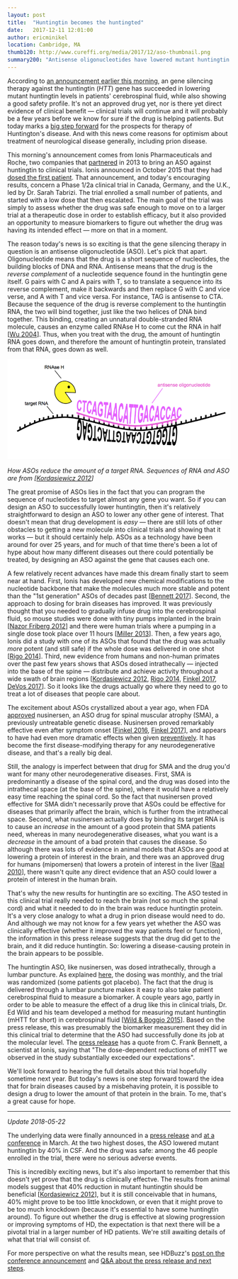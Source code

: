 ```yaml
---
layout: post
title:  "Huntingtin becomes the huntingted"
date:   2017-12-11 12:01:00
author: ericminikel
location: Cambridge, MA
thumb120: http://www.cureffi.org/media/2017/12/aso-thumbnail.png
summary200: "Antisense oligonucleotides have lowered mutant huntingtin in the brains of Huntington's patients. That's very good news, and not just for Huntington's disease."
---
```


According to [an announcement earlier this morning](https://www.prnewswire.com/news-releases/ionis-pharmaceuticals-licenses-ionis-htt-rx-to-partner-following-successful-phase-12a-study-in-patients-with-huntingtons-disease-663357143.html), an gene silencing therapy against the huntingtin (*HTT*) gene has succeeded in lowering mutant huntingtin levels in patients' cerebrospinal fluid, while also showing a good safety profile. It's not an approved drug yet, nor is there yet direct evidence of clinical benefit &mdash; clinical trials will continue and it will probably be a few years before we know for sure if the drug is helping patients. But today marks a [big step forward](https://en.hdbuzz.net/249) for the prospects for therapy of Huntington's disease. And with this news come reasons for optimism about treatment of neurological disease generally, including prion disease.

This morning's announcement comes from Ionis Pharmaceuticals and Roche, two companies that [partnered](https://en.hdbuzz.net/122) in 2013 to bring an ASO against huntingtin to clinical trials. Ionis announced in October 2015 that they had [dosed the first patient](https://en.hdbuzz.net/204). That announcement, and today's encouraging results, concern a Phase 1/2a clinical trial in Canada, Germany, and the U.K., led by Dr. Sarah Tabrizi. The trial enrolled a small number of patients, and started with a low dose that then escalated. The main goal of the trial was simply to assess whether the drug was safe enough to move on to a larger trial at a therapeutic dose in order to establish efficacy, but it also provided an opportunity to measure biomarkers to figure out whether the drug was having its intended effect &mdash; more on that in a moment.

The reason today's news is so exciting is that the gene silencing therapy in question is an antisense oligonucleotide (ASO). Let's pick that apart. Oligonucleotide means that the drug is a short sequence of nucleotides, the building blocks of DNA and RNA. Antisense means that the drug is the *reverse complement* of a nucleotide sequence found in the huntingtin gene itself. G pairs with C and A pairs with T, so to translate a sequence into its reverse complement, make it backwards and then replace G with C and vice verse, and A with T and vice versa. For instance, TAG is antisense to CTA. Because the sequence of the drug is reverse complement to the huntingtin RNA, the two will bind together, just like the two helices of DNA bind together. This binding, creating an unnatural double-stranded RNA molecule, causes an enzyme called RNAse H to come cut the RNA in half [[Wu 2004]]. Thus, when you treat with the drug, the amount of huntingtin RNA goes down, and therefore the amount of huntingtin protein, translated from that RNA, goes down as well.

![](/media/2017/12/how-asos-reduce-target-rna.png)

*How ASOs reduce the amount of a target RNA. Sequences of RNA and ASO are from [[Kordasiewicz 2012]]*

The great promise of ASOs lies in the fact that you can program the sequence of nucleotides to target almost any gene you want. So if you can design an ASO to successfully lower huntingtin, then it's relatively straightforward to design an ASO to lower any other gene of interest. That doesn't mean that drug development is *easy* &mdash; there are still lots of other obstacles to getting a new molecule into clinical trials and showing that it works &mdash; but it should certainly help. ASOs as a technology have been around for over 25 years, and for much of that time there's been a lot of hype about how many different diseases out there could potentially be treated, by designing an ASO against the gene that causes each one.

A few relatively recent advances have made this dream finally start to seem near at hand. First, Ionis has developed new chemical modifications to the nucleotide backbone that make the molecules much more stable and potent than the "1st generation" ASOs of decades past [[Bennett 2017]]. Second, the approach to dosing for brain diseases has improved. It was previously thought that you needed to gradually infuse drug into the cerebrospinal fluid, so mouse studies were done with tiny pumps implanted in the brain [[Nazor Friberg 2012]] and there were human trials where a pumping in a single dose took place over 11 hours [[Miller 2013]]. Then, a few years ago, Ionis did a study with one of its ASOs that found that the drug was actually *more* potent (and still safe) if the whole dose was delivered in one shot [[Rigo 2014]]. Third, new evidence from humans and non-human primates over the past few years shows that ASOs dosed intrathecally &mdash; injected into the base of the spine &mdash; distribute and achieve activity throughout a wide swath of brain regions [[Kordasiewicz 2012], [Rigo 2014], [Finkel 2017], [DeVos 2017]]. So it looks like the drugs actually go where they need to go to treat a lot of diseases that people care about.

The excitement about ASOs crystallized about a year ago, when FDA [approved](https://www.fda.gov/newsevents/newsroom/pressannouncements/ucm534611.htm) nusinersen, an ASO drug for spinal muscular atrophy (SMA), a previously untreatable genetic disease. Nusinersen proved remarkably effective even after symptom onset [[Finkel 2016], [Finkel 2017]], and appears to have had even more dramatic effects when given [preventively](http://media.biogen.com/news-releases/news-release-details/new-data-reaffirm-clinically-meaningful-benefit-spinrazar). It has become the first disease-modifying therapy for any neurodegenerative disease, and that's a really big deal.

Still, the analogy is imperfect between that drug for SMA and the drug you'd want for many other neurodegenerative diseases. First, SMA is predominantly a disease of the spinal cord, and the drug was dosed into the intrathecal space (at the base of the spine), where it would have a relatively easy time reaching the spinal cord. So the fact that nusinersen proved effective for SMA didn't necessarily prove that ASOs could be effective for diseases that primarily affect the brain, which is further from the intrathecal space. Second, what nusinersen actually does by binding its target RNA is to cause an *increase* in the amount of a good protein that SMA patients need, whereas in many neurodegenerative diseases, what you want is a *decrease* in the amount of a bad protein that causes the disease. So although there was lots of evidence in animal models that ASOs are good at lowering a protein of interest in the brain, and there was an approved drug for humans (mipomersen) that lowers a protein of interest in the liver [[Raal 2010]], there wasn't quite any direct evidence that an ASO could lower a protein of interest in the human brain.

That's why the new results for huntingtin are so exciting. The ASO tested in this clinical trial really needed to reach the brain (not so much the spinal cord) and what it needed to do in the brain was reduce huntingtin protein. It's a very close analogy to what a drug in prion disease would need to do. And although we may not know for a few years yet whether the ASO was clinically effective (whether it improved the way patients feel or function), the information in this press release suggests that the drug did get to the brain, and it did reduce huntingtin. So: lowering a disease-causing protein in the brain appears to be possible.

The huntingtin ASO, like nusinersen, was dosed intrathecally, through a lumbar puncture. As explained [here](https://en.hdbuzz.net/243), the dosing was monthly, and the trial was randomized (some patients got placebo). The fact that the drug is delivered through a lumbar puncture makes it easy to also take patient cerebrospinal fluid to measure a biomarker. A couple years ago, partly in order to be able to measure the effect of a drug like this in clinical trials, Dr. Ed Wild and his team developed a method for measuring mutant huntingtin (mHTT for short) in cerebrospinal fluid [[Wild & Boggio 2015]]. Based on the press release, this was presumably the biomarker measurement they did in this clinical trial to determine that the ASO had successfully done its job at the molecular level. The [press release](https://www.prnewswire.com/news-releases/ionis-pharmaceuticals-licenses-ionis-htt-rx-to-partner-following-successful-phase-12a-study-in-patients-with-huntingtons-disease-663357143.html) has a quote from C. Frank Bennett, a scientist at Ionis, saying that "The dose-dependent reductions of mHTT we observed in the study substantially exceeded our expectations".

We'll look forward to hearing the full details about this trial hopefully sometime next year. But today's news is one step forward toward the idea that for brain diseases caused by a misbehaving protein, it is possible to design a drug to lower the amount of that protein in the brain. To me, that's a great cause for hope.

<hr>

*Update 2018-05-22*

The underlying data were finally announced in a [press release](http://ir.ionispharma.com/news-releases/news-release-details/ionis-htt-rx-rg6042-top-line-data-demonstrate-significant) and [at a conference](https://twitter.com/HDBuzzFeed/status/969377991351390208) in March. At the two highest doses, the ASO lowered mutant huntingtin by 40% in CSF. And the drug was safe: among the 46 people enrolled in the trial, there were no serious adverse events.

This is incredibly exciting news, but it's also important to remember that this doesn't yet prove that the drug is clinically effectve. The results from animal models suggest that 40% reduction in mutant huntingtin should be beneficial [[Kordasiewicz 2012]], but it is still conceivable that in humans, 40% might prove to be too little knockdown, or even that it might prove to be too much knockdown (because it's essential to have some huntingtin around). To figure out whether the drug is effective at slowing progression or improving symptoms of HD, the expectation is that next there will be a pivotal trial in a larger number of HD patients. We're still awaiting details of what that trial will consist of.

For more perspective on what the results mean, see HDBuzz's [post on the conference announcement](https://en.hdbuzz.net/255) and [Q&A about the press release and next steps](https://en.hdbuzz.net/258).


[Wu 2004]: https://www.ncbi.nlm.nih.gov/pubmed/14960586/ "Wu H, Lima WF, Zhang H, Fan A, Sun H, Crooke ST. Determination of the role of the human RNase H1 in the pharmacology of DNA-like antisense drugs. J Biol Chem. 2004 Apr 23;279(17):17181-9. Epub 2004 Feb 11. PubMed PMID: 14960586."

[Raal 2010]: https://www.ncbi.nlm.nih.gov/pubmed/20227758/ "Raal FJ, Santos RD, Blom DJ, Marais AD, Charng MJ, Cromwell WC, Lachmann RH, Gaudet D, Tan JL, Chasan-Taber S, Tribble DL, Flaim JD, Crooke ST. Mipomersen, an apolipoprotein B synthesis inhibitor, for lowering of LDL cholesterol concentrations in patients with homozygous familial hypercholesterolaemia: a randomised, double-blind, placebo-controlled trial. Lancet. 2010 Mar 20;375(9719):998-1006. doi: 10.1016/S0140-6736(10)60284-X. PubMed PMID: 20227758."

[Nazor Friberg 2012]: https://www.ncbi.nlm.nih.gov/pubmed/23344724/ "Nazor Friberg K, Hung G, Wancewicz E, Giles K, Black C, Freier S, Bennett F, Dearmond SJ, Freyman Y, Lessard P, Ghaemmaghami S, Prusiner SB. Intracerebral Infusion of Antisense Oligonucleotides Into Prion-infected Mice. Mol Ther Nucleic Acids. 2012 Feb 7;1:e9. doi: 10.1038/mtna.2011.6. PubMed PMID: 23344724; PubMed Central PMCID: PMC3381600."

[Kordasiewicz 2012]: https://www.ncbi.nlm.nih.gov/pubmed/22726834/ "Kordasiewicz HB, Stanek LM, Wancewicz EV, Mazur C, McAlonis MM, Pytel KA, Artates JW, Weiss A, Cheng SH, Shihabuddin LS, Hung G, Bennett CF, Cleveland DW. Sustained therapeutic reversal of Huntington's disease by transient repression of huntingtin synthesis. Neuron. 2012 Jun 21;74(6):1031-44. doi: 10.1016/j.neuron.2012.05.009. PubMed PMID: 22726834; PubMed Central PMCID: PMC3383626."

[Miller 2013]: https://www.ncbi.nlm.nih.gov/pubmed/23541756/ "Miller TM, Pestronk A, David W, Rothstein J, Simpson E, Appel SH, Andres PL, Mahoney K, Allred P, Alexander K, Ostrow LW, Schoenfeld D, Macklin EA, Norris DA, Manousakis G, Crisp M, Smith R, Bennett CF, Bishop KM, Cudkowicz ME. An antisense oligonucleotide against SOD1 delivered intrathecally for patients with SOD1 familial amyotrophic lateral sclerosis: a phase 1, randomised, first-in-man study. Lancet Neurol. 2013 May;12(5):435-42. doi: 10.1016/S1474-4422(13)70061-9. Epub 2013 Mar 29. Erratum in: Lancet Neurol. 2013 May;12(5):423. PubMed PMID: 23541756; PubMed Central PMCID: PMC3712285."

[Rigo 2014]: https://www.ncbi.nlm.nih.gov/pubmed/24784568/ "Rigo F, Chun SJ, Norris DA, Hung G, Lee S, Matson J, Fey RA, Gaus H, Hua Y, Grundy JS, Krainer AR, Henry SP, Bennett CF. Pharmacology of a central nervous system delivered 2'-O-methoxyethyl-modified survival of motor neuron splicing oligonucleotide in mice and nonhuman primates. J Pharmacol Exp Ther. 2014 Jul;350(1):46-55. doi: 10.1124/jpet.113.212407. Epub 2014 Apr 30. PubMed PMID: 24784568; PubMed Central PMCID: PMC4056267."

[Wild & Boggio 2015]: https://www.ncbi.nlm.nih.gov/pubmed/25844897/ "Wild EJ, Boggio R, Langbehn D, Robertson N, Haider S, Miller JR, Zetterberg H, Leavitt BR, Kuhn R, Tabrizi SJ, Macdonald D, Weiss A. Quantification of mutant huntingtin protein in cerebrospinal fluid from Huntington's disease patients. J Clin Invest. 2015 May;125(5):1979-86. doi: 10.1172/JCI80743. Epub 2015 Apr 6. PubMed PMID: 25844897; PubMed Central PMCID: PMC4463213."

[Chiriboga 2016]: https://www.ncbi.nlm.nih.gov/pubmed/26865511/ "Chiriboga CA, Swoboda KJ, Darras BT, Iannaccone ST, Montes J, De Vivo DC, Norris DA, Bennett CF, Bishop KM. Results from a phase 1 study of nusinersen (ISIS-SMN(Rx)) in children with spinal muscular atrophy. Neurology. 2016 Mar 8;86(10):890-7. doi: 10.1212/WNL.0000000000002445. Epub 2016 Feb 10. PubMed PMID: 26865511; PubMed Central PMCID: PMC4782111."

[Finkel 2016]: https://www.ncbi.nlm.nih.gov/pubmed/27939059/ "Finkel RS, Chiriboga CA, Vajsar J, Day JW, Montes J, De Vivo DC, Yamashita M, Rigo F, Hung G, Schneider E, Norris DA, Xia S, Bennett CF, Bishop KM. Treatment of infantile-onset spinal muscular atrophy with nusinersen: a phase 2, open-label, dose-escalation study. Lancet. 2016 Dec 17;388(10063):3017-3026. doi: 10.1016/S0140-6736(16)31408-8. Epub 2016 Dec 7. PubMed PMID: 27939059."

[Finkel 2017]: https://www.ncbi.nlm.nih.gov/pubmed/29091570/ "Finkel RS, Mercuri E, Darras BT, Connolly AM, Kuntz NL, Kirschner J, Chiriboga CA, Saito K, Servais L, Tizzano E, Topaloglu H, Tulinius M, Montes J, Glanzman AM, Bishop K, Zhong ZJ, Gheuens S, Bennett CF, Schneider E, Farwell W, De Vivo DC; ENDEAR Study Group. Nusinersen versus Sham Control in Infantile-Onset Spinal Muscular Atrophy. N Engl J Med. 2017 Nov 2;377(18):1723-1732. doi: 10.1056/NEJMoa1702752. PubMed PMID: 29091570."

[Bennett 2017]: https://www.ncbi.nlm.nih.gov/pubmed/27732800/ "Bennett CF, Baker BF, Pham N, Swayze E, Geary RS. Pharmacology of Antisense Drugs. Annu Rev Pharmacol Toxicol. 2017 Jan 6;57:81-105. doi: 10.1146/annurev-pharmtox-010716-104846. Epub 2016 Oct 10. Review. PubMed PMID: 27732800."

[DeVos 2017]: https://www.ncbi.nlm.nih.gov/pubmed/28123067/ "DeVos SL, Miller RL, Schoch KM, Holmes BB, Kebodeaux CS, Wegener AJ, Chen G, Shen T, Tran H, Nichols B, Zanardi TA, Kordasiewicz HB, Swayze EE, Bennett CF, Diamond MI, Miller TM. Tau reduction prevents neuronal loss and reverses pathological tau deposition and seeding in mice with tauopathy. Sci Transl Med. 2017 Jan 25;9(374). pii: eaag0481. doi: 10.1126/scitranslmed.aag0481. PubMed PMID: 28123067."



